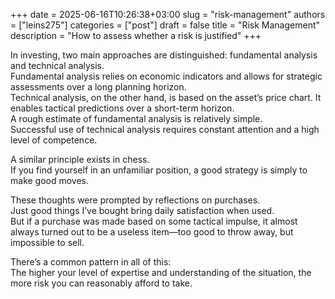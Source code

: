 +++ 
date        = 2025-06-16T10:26:38+03:00
slug        = "risk-management"
authors     = ["leins275"]
categories  = ["post"]
draft       = false
title       = "Risk Management"
description = "How to assess whether a risk is justified"
+++

In investing, two main approaches are distinguished: fundamental analysis and technical analysis.  
Fundamental analysis relies on economic indicators and allows for strategic assessments over a long planning horizon.  
Technical analysis, on the other hand, is based on the asset’s price chart. It enables tactical predictions over a short-term horizon.  
A rough estimate of fundamental analysis is relatively simple.  
Successful use of technical analysis requires constant attention and a high level of competence.

A similar principle exists in chess.  
If you find yourself in an unfamiliar position, a good strategy is simply to make good moves.

These thoughts were prompted by reflections on purchases.  
Just good things I’ve bought bring daily satisfaction when used.  
But if a purchase was made based on some tactical impulse, it almost always turned out to be a useless item—too good to throw away, but impossible to sell.

There’s a common pattern in all of this:  
The higher your level of expertise and understanding of the situation, the more risk you can reasonably afford to take.
